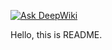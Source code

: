 [![Ask DeepWiki](https://deepwiki.com/badge.svg)](https://deepwiki.com/mandeotv1234/Microservice_Cinema_Booking)

Hello, this is README.
